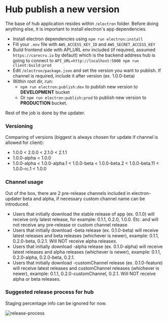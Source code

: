 # Hub publish a new version

The base of hub application resides within `/electron` folder. Before doing anything else, it is important to install electron's app dependencies.

- Install electron dependencies using `npm run electron:install`
- Fill your `.env` file with `AWS_ACCESS_KEY_ID` and `AWS_SECRET_ACCESS_KEY`
- Build frontend side with API_URL env included (if required, assumed `https://carecru.io` by default) which is the backend address hub is going to connect to
`API_URL=http://localhost:5000 npm run client:build:prod`
- Edit `/electron/package.json` and set the version you want to publish. If channel is required, include it after version (ex. 1.0.0-beta)
- Within root dir, run:
    - `npm run electron:publish:dev` to publish new version to **DEVELOPMENT** bucket
    - Or `npm run electron:publish:prod` to publish new version to **PRODUCTION** bucket.


Rest of the job is done by the updater.

### Versioning

Comparing of versions (biggest is always chosen for update if channel is allowed for client):
- 1.0.0 < 2.0.0 < 2.1.0 < 2.1.1
- 1.0.0-alpha < 1.0.0
- 1.0.0-alpha < 1.0.0-alpha.1 < 1.0.0-beta < 1.0.0-beta.2 < 1.0.0-beta.11 < 1.0.0-rc.1 < 1.0.0

### Channel usage
Out of the box, there are 2 pre-release channels included in electron-updater beta and alpha, if necessary custom channel name can be introduced.

- Users that initially download the stable release of app (ex. 0.1.0) will receive only latest release, for example: 0.1.1, 0.2.0, 1.0.0. Etc. and will not receive any pre-release or custom channel release
- Users that initially download -beta release (ex. 0.1.0-beta) will receive latest releases and beta releases (whichever is newer), example: 0.1.1, 0.2.0-beta, 0.2.1. Will NOT receive alpha releases.
- Users that initially download -alpha release (ex. 0.1.0-alpha) will receive latest releases and alpha releases (whichever is newer), example: 0.1.1, 0.2.0-alpha, 0.2.0-beta, 0.2.1.
- Users that initially download -customChannel release (ex. 0.1.0-feature) will receive latest releases and customChannel releases (whichever is newer), example: 0.1.1, 0.2.0-customChannel, 0.2.1. Will NOT receive alpha or beta releases.

### Suggested release process for hub

Staging percentage info can be ignored for now.

![release-process](https://image.prntscr.com/image/B-aKfTVJSSCKUccvGANbEg.png)
